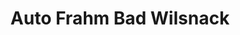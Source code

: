 ---
title: "Auto Frahm Bad Wilsnack"
url: /bad-wilsnack/auto-frahm-bad-wilsnack/
shop: Autowerkstatt
---